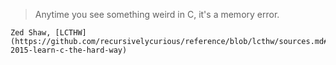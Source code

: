 > Anytime you see something weird in C, it's a memory error.

    Zed Shaw, [LCTHW](https://github.com/recursivelycurious/reference/blob/lcthw/sources.md#shaw-2015-learn-c-the-hard-way)
